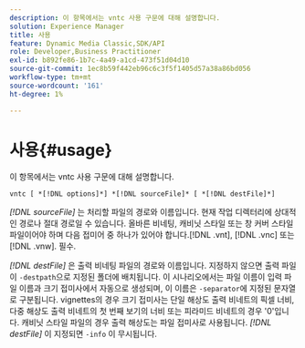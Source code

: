 ```yaml
---
description: 이 항목에서는 vntc 사용 구문에 대해 설명합니다.
solution: Experience Manager
title: 사용
feature: Dynamic Media Classic,SDK/API
role: Developer,Business Practitioner
exl-id: b892fe86-1b7c-4a49-a1cd-473f51d04d10
source-git-commit: 1ec8b59f442eb96c6c3f5f1405d57a38a86bd056
workflow-type: tm+mt
source-wordcount: '161'
ht-degree: 1%

---
```


# 사용{#usage}

이 항목에서는 vntc 사용 구문에 대해 설명합니다.

`vntc [ *[!DNL options]*] *[!DNL sourceFile]* [ *[!DNL destFile]*]`

*[!DNL sourceFile]* 는 처리할 파일의 경로와 이름입니다. 현재 작업 디렉터리에 상대적인 경로나 절대 경로일 수 있습니다. 올바른 비네팅, 캐비닛 스타일 또는 창 커버 스타일 파일이어야 하며 다음 접미어 중 하나가 있어야 합니다.[!DNL .vnt], [!DNL .vnc] 또는 [!DNL .vnw]. 필수.

*[!DNL destFile]* 은 출력 비네팅 파일의 경로와 이름입니다. 지정하지 않으면 출력 파일이 `-destpath`으로 지정된 폴더에 배치됩니다. 이 시나리오에서는 파일 이름이 입력 파일 이름과 크기 접미사에서 자동으로 생성되며, 이 이름은 `-separator`에 지정된 문자열로 구분됩니다. vignettes의 경우 크기 접미사는 단일 해상도 출력 비네트의 픽셀 너비, 다중 해상도 출력 비네트의 첫 번째 보기의 너비 또는 피라미드 비네트의 경우 &#39;0&#39;입니다. 캐비닛 스타일 파일의 경우 출력 해상도는 파일 접미사로 사용됩니다. *[!DNL destFile]* 이 지정되면  `-info` 이 무시됩니다.
